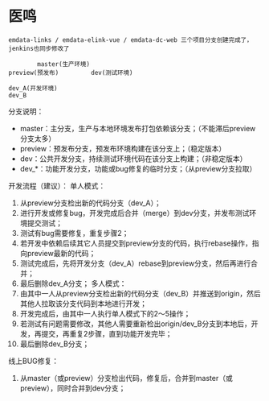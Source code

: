 # 医鸣

    emdata-links / emdata-elink-vue / emdata-dc-web 三个项目分支创建完成了， jenkins也同步修改了

            master(生产环境)
    preview(预发布)         dev(测试环境)

    dev_A(开发环境)
    dev_B

分支说明：
* master：主分支，生产与本地环境发布打包依赖该分支；（不能滞后preview分支太多）
* preview：预发布分支，预发布环境构建在该分支上；（稳定版本）
* dev：公共开发分支，持续测试环境代码在该分支上构建；（非稳定版本）
* dev_*：功能开发分支，功能或bug修复的临时分支；（从preview分支拉取）

开发流程（建议）：
    单人模式：
1. 从preview分支检出新的代码分支（dev_A）；
2. 进行开发或修复bug，开发完成后合并（merge）到dev分支，并发布测试环境提交测试；
3. 测试有bug需要修复，重复步骤2；
4. 若开发中依赖后续其它人员提交到preview分支的代码，执行rebase操作，指向preview最新的代码；
5. 测试完成后，先将开发分支（dev_A）rebase到preview分支，然后再进行合并；
6. 最后删除dev_A分支；
    多人模式：
7. 由其中一人从preview分支检出新的代码分支（dev_B）并推送到origin，然后其他人拉取该分支代码到本地进行开发；
8. 开发完成后，由其中一人执行单人模式下的2～5操作；
9. 若测试有问题需要修改，其他人需要重新检出origin/dev_B分支到本地后，开发，再提交，再重复2步骤，直到功能开发完毕；
10. 最后删除dev_B分支；

线上BUG修复：
1. 从master（或preview）分支检出代码，修复后，合并到master（或preview），同时合并到dev分支；